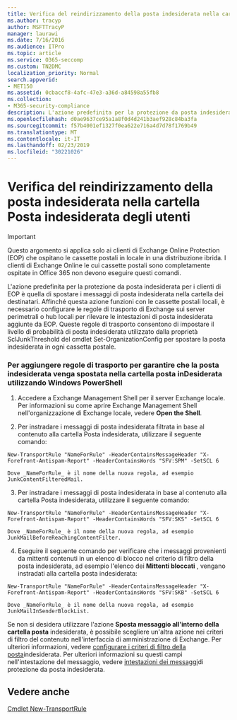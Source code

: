 ```yaml
---
title: Verifica del reindirizzamento della posta indesiderata nella cartella Posta indesiderata degli utenti
ms.author: tracyp
author: MSFTTracyP
manager: laurawi
ms.date: 7/16/2016
ms.audience: ITPro
ms.topic: article
ms.service: O365-seccomp
ms.custom: TN2DMC
localization_priority: Normal
search.appverid:
- MET150
ms.assetid: 0cbaccf8-4afc-47e3-a36d-a84598a55fb8
ms.collection:
- M365-security-compliance
description: L'azione predefinita per la protezione da posta indesiderata per i clienti di EOP è quella di spostare i messaggi di posta indesiderata nella cartella dei destinatari. Affinché questa azione funzioni con le cassette postali locali, è necessario configurare le regole di trasporto di Exchange sui server perimetrali o hub locali per rilevare le intestazioni di posta indesiderata aggiunte da EOP. Queste regole di trasporto consentono di impostare il livello di probabilità di posta indesiderata utilizzato dalla proprietà SclJunkThreshold del cmdlet Set-OrganizationConfig per spostare la posta indesiderata in ogni cassetta postale.
ms.openlocfilehash: d0ae9637ce95a1a8f0d4d241b3aef928c84ba3fa
ms.sourcegitcommit: f57b4001ef1327f0ea622e716a4d7d78f1769b49
ms.translationtype: MT
ms.contentlocale: it-IT
ms.lasthandoff: 02/23/2019
ms.locfileid: "30221026"
---
```

# <a name="ensure-that-spam-is-routed-to-each-users-junk-email-folder"></a>Verifica del reindirizzamento della posta indesiderata nella cartella Posta indesiderata degli utenti

> [!IMPORTANT]
> Questo argomento si applica solo ai clienti di Exchange Online Protection (EOP) che ospitano le cassette postali in locale in una distribuzione ibrida. I clienti di Exchange Online le cui cassette postali sono completamente ospitate in Office 365 non devono eseguire questi comandi. 
  
L'azione predefinita per la protezione da posta indesiderata per i clienti di EOP è quella di spostare i messaggi di posta indesiderata nella cartella dei destinatari. Affinché questa azione funzioni con le cassette postali locali, è necessario configurare le regole di trasporto di Exchange sui server perimetrali o hub locali per rilevare le intestazioni di posta indesiderata aggiunte da EOP. Queste regole di trasporto consentono di impostare il livello di probabilità di posta indesiderata utilizzato dalla proprietà SclJunkThreshold del cmdlet Set-OrganizationConfig per spostare la posta indesiderata in ogni cassetta postale. 
  
### <a name="to-add-transport-rules-to-ensure-spam-is-moved-to-the-junk-email-folder-by-using-windows-powershell"></a>Per aggiungere regole di trasporto per garantire che la posta indesiderata venga spostata nella cartella posta inDesiderata utilizzando Windows PowerShell

1. Accedere a Exchange Management Shell per il server Exchange locale. Per informazioni su come aprire Exchange Management Shell nell'organizzazione di Exchange locale, vedere **Open the Shell**.
    
2. Per instradare i messaggi di posta indesiderata filtrata in base al contenuto alla cartella Posta indesiderata, utilizzare il seguente comando:
    
  ```
  New-TransportRule "NameForRule" -HeaderContainsMessageHeader "X-Forefront-Antispam-Report" -HeaderContainsWords "SFV:SPM" -SetSCL 6
  ```

    Dove _NameForRule_ è il nome della nuova regola, ad esempio JunkContentFilteredMail. 
    
3. Per instradare i messaggi di posta indesiderata in base al contenuto alla cartella Posta indesiderata, utilizzare il seguente comando:
    
  ```
  New-TransportRule "NameForRule" -HeaderContainsMessageHeader "X-Forefront-Antispam-Report" -HeaderContainsWords "SFV:SKS" -SetSCL 6
  ```

    Dove _NameForRule_ è il nome della nuova regola, ad esempio JunkMailBeforeReachingContentFilter. 
    
4. Eseguire il seguente comando per verificare che i messaggi provenienti da mittenti contenuti in un elenco di blocco nel criterio di filtro della posta indesiderata, ad esempio l'elenco dei **Mittenti bloccati** , vengano instradati alla cartella posta indesiderata: 
    
  ```
  New-TransportRule "NameForRule" -HeaderContainsMessageHeader "X-Forefront-Antispam-Report" -HeaderContainsWords "SFV:SKB" -SetSCL 6
  ```

    Dove _NameForRule_ è il nome della nuova regola, ad esempio JunkMailInSenderBlockList. 
    
Se non si desidera utilizzare l'azione **Sposta messaggio all'interno della cartella posta** indesiderata, è possibile scegliere un'altra azione nei criteri di filtro del contenuto nell'interfaccia di amministrazione di Exchange. Per ulteriori informazioni, vedere [configurare i criteri di filtro della posta](configure-your-spam-filter-policies.md)indesiderata. Per ulteriori informazioni su questi campi nell'intestazione del messaggio, vedere [intestazioni dei messaggi](anti-spam-message-headers.md)di protezione da posta indesiderata.
  
## <a name="see-also"></a>Vedere anche

[Cmdlet New-TransportRule](https://technet.microsoft.com/library/bb125138%28v=exchg.160%29.aspx)

